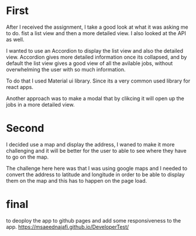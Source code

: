 # First 

After I received the assignment, I take a good look at what it was asking me to do.
fist a list view and then a more detailed view. I also looked at the API as well.

I wanted to use an Accordion to display the list view and also the detailed view. Accordion gives more detailed information once its collapsed, and
by default the list view gives a good view of all the avilable jobs, without overwhelming the user with so much information.

To do that I used Material ui library. Since its a very common used library for react apps.

Another approach was to make a modal that by clikcing it will open up the jobs in a more detailed view.

# Second 

I decided use a map and display the address, I waned to make it more challenging and it will be better for the user to able to see where they have to go on the map.

The challenge here here was that I was using google maps and I needed to convert the address to latitude and longitude in order to be able to display them on the map and this has to happen on the page load.

# final 

to deoploy the app to github pages and add some responsiveness to the app.
https://msaeednajafi.github.io/DeveloperTest/
